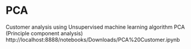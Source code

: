 # PCA
Customer analysis using Unsupervised machine learning algorithm PCA (Principle component analysis)
http://localhost:8888/notebooks/Downloads/PCA%20Customer.ipynb
